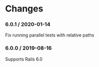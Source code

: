 # Changes

### 6.0.1 / 2020-01-14

Fix running parallel tests with relative paths

### 6.0.0 / 2019-08-16

Supports Rails 6.0
